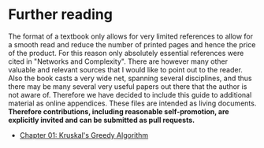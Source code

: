 # Further reading
The format of a textbook only allows for very limited references to allow for a smooth read and reduce the number of printed pages and hence the price of the product. For this reason only absolutely essential references were cited in "Networks and Complexity". There are however many other valuable and relevant sources that I would like to point out to the reader. Also the book casts a very wide net, spanning several disciplines, and thus there may be many several very useful papers out there that the author is not aware of. Therefore we have decided to include this guide to additional material as online appendices. These files are intended as living documents. **Therefore contributions, including reasonable self-promotion, are explicitly invited and can be submitted as pull requests.** 

- [Chapter 01: Kruskal's Greedy Algorithm](https://github.com/NC-Book/NCB/blob/main/further/chap01.md)
